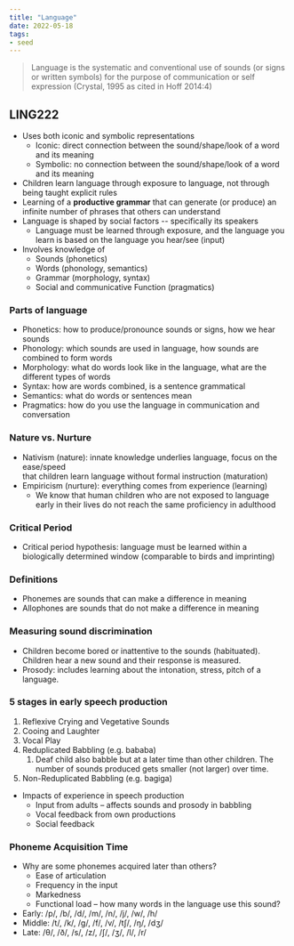 ```yaml
---
title: "Language"
date: 2022-05-18
tags:
- seed
---
```


> Language is the systematic and conventional use of sounds (or signs or written symbols) for the purpose of communication or self expression (Crystal, 1995 as cited in Hoff 2014:4)

## LING222
- Uses both iconic and symbolic representations
	- Iconic: direct connection between the sound/shape/look of a word and its meaning
	- Symbolic: no connection between the sound/shape/look of a word and its meaning
- Children learn language through exposure to language, not through being taught explicit rules
- Learning of a **productive grammar** that can generate (or produce) an infinite number of phrases that others can understand
- Language is shaped by social factors -- specifically its speakers
	- Language must be learned through exposure, and the language you learn is based on the language you hear/see (input)
- Involves knowledge of 
	- Sounds (phonetics)
	- Words (phonology, semantics)
	- Grammar (morphology, syntax)
	- Social and communicative Function (pragmatics)
### Parts of language
- Phonetics: how to produce/pronounce sounds or signs, how we hear sounds
- Phonology: which sounds are used in language, how sounds are combined to form words
- Morphology: what do words look like in the language, what are the different types of words
- Syntax: how are words combined, is a sentence grammatical
- Semantics: what do words or sentences mean
- Pragmatics: how do you use the language in communication and conversation
### Nature vs. Nurture
- Nativism (nature): innate knowledge underlies language, focus on the ease/speed  
that children learn language without formal instruction (maturation)  
- Empiricism (nurture): everything comes from experience (learning)
	- We know that human children who are not exposed to language early in their lives do not reach the same proficiency in adulthood
### Critical Period
- Critical period hypothesis: language must be learned within a biologically determined window (comparable to birds and imprinting)
### Definitions
- Phonemes are sounds that can make a difference in meaning
- Allophones are sounds that do not make a difference in meaning
### Measuring sound discrimination
- Children become bored or inattentive to the sounds (habituated). Children hear a new sound and their response is measured. 
- Prosody: includes learning about the intonation, stress, pitch of a language.
### 5 stages in early speech production
1. Reflexive Crying and Vegetative Sounds  
2. Cooing and Laughter  
3. Vocal Play  
4. Reduplicated Babbling (e.g. bababa)
	1. Deaf child also babble but at a later time than other children. The number of sounds produced gets smaller (not larger) over time.
5. Non-Reduplicated Babbling (e.g. bagiga)

- Impacts of experience in speech production
	- Input from adults – affects sounds and prosody in babbling  
	- Vocal feedback from own productions  
	- Social feedback
### Phoneme Acquisition Time
- Why are some phonemes acquired later than others?  
	- Ease of articulation  
	- Frequency in the input  
	- Markedness  
	- Functional load – how many words in the language use this sound?
- Early: /p/, /b/, /d/, /m/, /n/, /j/, /w/, /h/
- Middle: /t/, /k/, /g/, /f/, /v/, /tʃ/, /ŋ/, /dʒ/
- Late: /θ/, /ð/, /s/, /z/, /ʃ/, /ʒ/, /l/, /r/